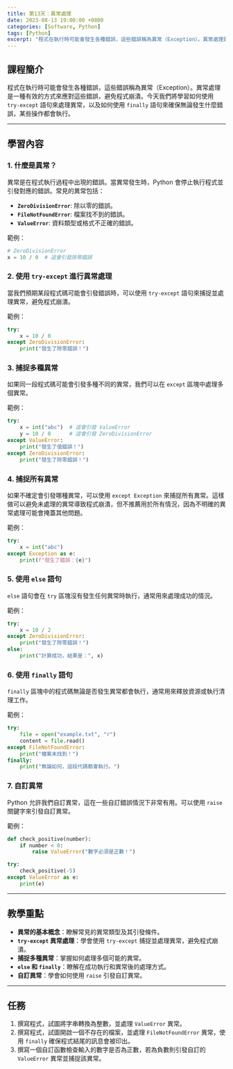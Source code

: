 ```yaml
---
title: 第13天：異常處理
date: 2023-08-13 19:00:00 +0800
categories: [Software, Python]
tags: [Python] 
excerpt: "程式在執行時可能會發生各種錯誤，這些錯誤稱為異常（Exception）。異常處理是一種有效的方式來應對這些錯誤，避免程式崩潰。今天我們將學習如何使用 `try-except` 語句來處理異常，以及如何使用 `finally` 語句來確保無論發生什麼錯誤，某些操作都會執行"
---
```


## 課程簡介
程式在執行時可能會發生各種錯誤，這些錯誤稱為異常（Exception）。異常處理是一種有效的方式來應對這些錯誤，避免程式崩潰。今天我們將學習如何使用 `try-except` 語句來處理異常，以及如何使用 `finally` 語句來確保無論發生什麼錯誤，某些操作都會執行。

---

## 學習內容

### 1. 什麼是異常？

異常是在程式執行過程中出現的錯誤。當異常發生時，Python 會停止執行程式並引發對應的錯誤。常見的異常包括：
- **`ZeroDivisionError`**: 除以零的錯誤。
- **`FileNotFoundError`**: 檔案找不到的錯誤。
- **`ValueError`**: 資料類型或格式不正確的錯誤。

範例：
```python
# ZeroDivisionError
x = 10 / 0  # 這會引發除零錯誤
```

### 2. 使用 `try-except` 進行異常處理

當我們預期某段程式碼可能會引發錯誤時，可以使用 `try-except` 語句來捕捉並處理異常，避免程式崩潰。

範例：
```python
try:
    x = 10 / 0
except ZeroDivisionError:
    print("發生了除零錯誤！")
```

### 3. 捕捉多種異常

如果同一段程式碼可能會引發多種不同的異常，我們可以在 `except` 區塊中處理多個異常。

範例：
```python
try:
    x = int("abc")  # 這會引發 ValueError
    y = 10 / 0      # 這會引發 ZeroDivisionError
except ValueError:
    print("發生了值錯誤！")
except ZeroDivisionError:
    print("發生了除零錯誤！")
```

### 4. 捕捉所有異常

如果不確定會引發哪種異常，可以使用 `except Exception` 來捕捉所有異常。這樣做可以避免未處理的異常導致程式崩潰，但不推薦用於所有情況，因為不明確的異常處理可能會掩蓋其他問題。

範例：
```python
try:
    x = int("abc")
except Exception as e:
    print(f"發生了錯誤：{e}")
```

### 5. 使用 `else` 語句

`else` 語句會在 `try` 區塊沒有發生任何異常時執行，通常用來處理成功的情況。

範例：
```python
try:
    x = 10 / 2
except ZeroDivisionError:
    print("發生了除零錯誤！")
else:
    print("計算成功，結果是：", x)
```

### 6. 使用 `finally` 語句

`finally` 區塊中的程式碼無論是否發生異常都會執行，通常用來釋放資源或執行清理工作。

範例：
```python
try:
    file = open("example.txt", "r")
    content = file.read()
except FileNotFoundError:
    print("檔案未找到！")
finally:
    print("無論如何，這段代碼都會執行。")
```

### 7. 自訂異常

Python 允許我們自訂異常，這在一些自訂錯誤情況下非常有用。可以使用 `raise` 關鍵字來引發自訂異常。

範例：
```python
def check_positive(number):
    if number < 0:
        raise ValueError("數字必須是正數！")

try:
    check_positive(-5)
except ValueError as e:
    print(e)
```

---

## 教學重點
- **異常的基本概念**：瞭解常見的異常類型及其引發條件。
- **`try-except` 異常處理**：學會使用 `try-except` 捕捉並處理異常，避免程式崩潰。
- **捕捉多種異常**：掌握如何處理多個可能的異常。
- **`else` 和 `finally`**：瞭解在成功執行和異常後的處理方式。
- **自訂異常**：學會如何使用 `raise` 引發自訂異常。

---

## 任務
1. 撰寫程式，試圖將字串轉換為整數，並處理 `ValueError` 異常。
2. 撰寫程式，試圖開啟一個不存在的檔案，並處理 `FileNotFoundError` 異常，使用 `finally` 確保程式結尾的訊息會被印出。
3. 撰寫一個自訂函數檢查輸入的數字是否為正數，若為負數則引發自訂的 `ValueError` 異常並捕捉該異常。
